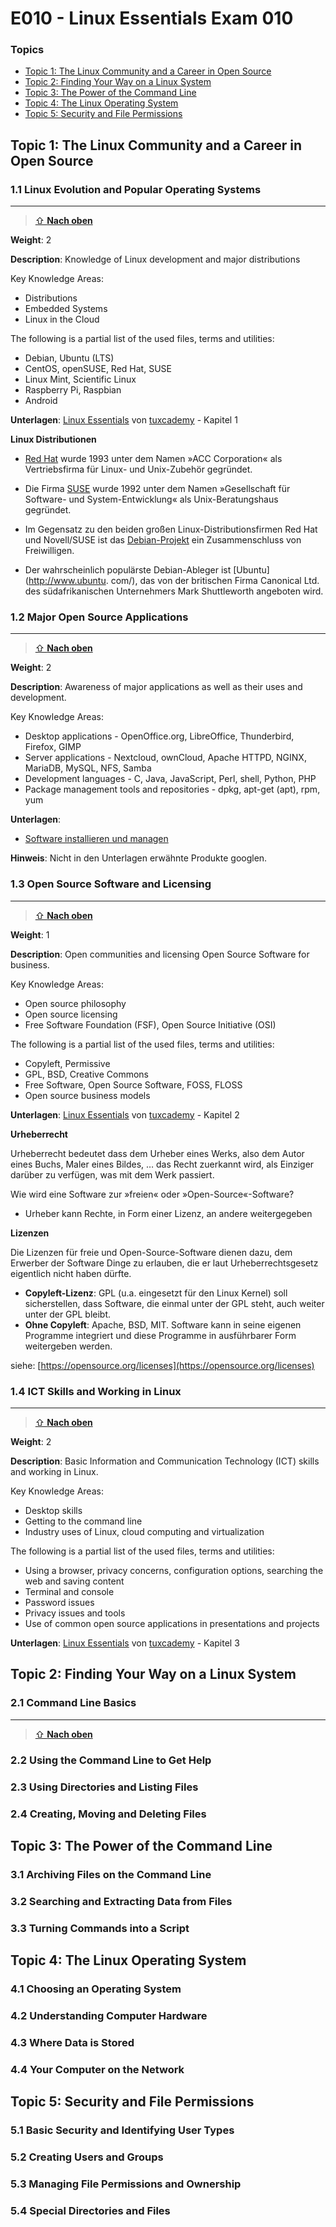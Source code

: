 [1]: https://www.tuxcademy.org/download/de/lxes/lxes-de-manual.pdf
[7]: https://www.tuxcademy.org/

# E010 - Linux Essentials Exam 010

### Topics

* [Topic 1: The Linux Community and a Career in Open Source](#topic-1-the-linux-community-and-a-career-in-open-source)
* [Topic 2: Finding Your Way on a Linux System](#topic-2-finding-your-way-on-a-linux-system)
* [Topic 3: The Power of the Command Line](#topic-3-the-power-of-the-command-line)
* [Topic 4: The Linux Operating System](#topic-4-the-linux-operating-system)
* [Topic 5: Security and File Permissions](#topic-5-security-and-file-permissions)

## Topic 1: The Linux Community and a Career in Open Source

### 1.1 Linux Evolution and Popular Operating Systems
*** 

> [⇧ **Nach oben**](#topics)

**Weight**: 2

**Description**: Knowledge of Linux development and major distributions

Key Knowledge Areas:
* Distributions
* Embedded Systems
* Linux in the Cloud

The following is a partial list of the used files, terms and utilities:
* Debian, Ubuntu (LTS)
* CentOS, openSUSE, Red Hat, SUSE
* Linux Mint, Scientific Linux
* Raspberry Pi, Raspbian
* Android

**Unterlagen**: [Linux Essentials][1] von [tuxcademy][7] - Kapitel 1

**Linux Distributionen**

* [Red Hat](http://www.redhat.com/) wurde 1993 unter dem Namen »ACC Corporation« als Vertriebsfirma für Linux- und Unix-Zubehör gegründet.

 
* Die Firma [SUSE](https://www.suse.com/de-de/) wurde 1992 unter dem Namen »Gesellschaft für Software- und System-Entwicklung« als Unix-Beratungshaus gegründet.


* Im Gegensatz zu den beiden großen Linux-Distributionsfirmen Red Hat und Novell/SUSE ist das [Debian-Projekt](http://www.debian.org/) ein Zusammenschluss von Freiwilligen.


* Der wahrscheinlich populärste Debian-Ableger ist [Ubuntu](http://www.ubuntu. com/), das von der britischen Firma Canonical Ltd. des südafrikanischen Unternehmers Mark Shuttleworth angeboten wird.


### 1.2 Major Open Source Applications
*** 

> [⇧ **Nach oben**](#topics)

**Weight**: 2

**Description**: Awareness of major applications as well as their uses and development.

Key Knowledge Areas:
* Desktop applications - OpenOffice.org, LibreOffice, Thunderbird, Firefox, GIMP
* Server applications - Nextcloud, ownCloud, Apache HTTPD, NGINX, MariaDB, MySQL, NFS, Samba
* Development languages - C, Java, JavaScript, Perl, shell, Python, PHP
* Package management tools and repositories - dpkg, apt-get (apt), rpm, yum

**Unterlagen**:

* [Software installieren und managen](md/10-Linux-System/11-Softwareinstallation.md)
 
**Hinweis**: Nicht in den Unterlagen erwähnte Produkte googlen.

### 1.3 Open Source Software and Licensing
*** 

> [⇧ **Nach oben**](#topics)

**Weight**: 1

**Description**: Open communities and licensing Open Source Software for business.

Key Knowledge Areas:
* Open source philosophy
* Open source licensing
* Free Software Foundation (FSF), Open Source Initiative (OSI)

The following is a partial list of the used files, terms and utilities:
* Copyleft, Permissive
* GPL, BSD, Creative Commons
* Free Software, Open Source Software, FOSS, FLOSS
* Open source business models

**Unterlagen**: [Linux Essentials][1] von [tuxcademy][7] - Kapitel 2

**Urheberrecht**

Urheberrecht bedeutet dass dem Urheber eines Werks, also dem Autor eines Buchs, Maler eines Bildes, … das Recht zuerkannt wird, als Einziger darüber zu verfügen, was mit dem Werk passiert.

Wie wird eine Software zur »freien« oder »Open-Source«-Software? 
* Urheber kann Rechte, in Form einer Lizenz, an andere weitergegeben

**Lizenzen**

Die Lizenzen für freie und Open-Source-Software dienen dazu, dem Erwerber der Software Dinge zu erlauben, die er laut Urheberrechtsgesetz eigentlich nicht haben dürfte.

* **Copyleft-Lizenz**: GPL (u.a. eingesetzt für den Linux Kernel) soll sicherstellen, dass Software, die einmal unter der GPL steht, auch weiter unter der GPL bleibt.
* **Ohne Copyleft**: Apache, BSD, MIT. Software kann in seine eigenen Programme integriert und diese Programme in ausführbarer Form weitergeben werden.

siehe: [https://opensource.org/licenses](https://opensource.org/licenses)

### 1.4 ICT Skills and Working in Linux
*** 

> [⇧ **Nach oben**](#topics)

**Weight**: 2

**Description**: Basic Information and Communication Technology (ICT) skills and working in Linux.

Key Knowledge Areas:
* Desktop skills
* Getting to the command line
* Industry uses of Linux, cloud computing and virtualization

The following is a partial list of the used files, terms and utilities:
* Using a browser, privacy concerns, configuration options, searching the web and saving content
* Terminal and console
* Password issues
* Privacy issues and tools
* Use of common open source applications in presentations and projects

**Unterlagen**: [Linux Essentials][1] von [tuxcademy][7] - Kapitel 3

## Topic 2: Finding Your Way on a Linux System

### 2.1 Command Line Basics
*** 

> [⇧ **Nach oben**](#topics)

### 2.2 Using the Command Line to Get Help

### 2.3 Using Directories and Listing Files

### 2.4 Creating, Moving and Deleting Files

## Topic 3: The Power of the Command Line

### 3.1 Archiving Files on the Command Line

### 3.2 Searching and Extracting Data from Files

### 3.3 Turning Commands into a Script

## Topic 4: The Linux Operating System

### 4.1 Choosing an Operating System

### 4.2 Understanding Computer Hardware

### 4.3 Where Data is Stored 

### 4.4 Your Computer on the Network

## Topic 5: Security and File Permissions

### 5.1 Basic Security and Identifying User Types

### 5.2 Creating Users and Groups

### 5.3 Managing File Permissions and Ownership

### 5.4 Special Directories and Files